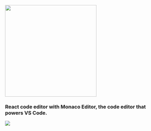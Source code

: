 <img src="https://i.imgur.com/3RgoJAh.png" width="300px"/>

### React code editor with Monaco Editor, the code editor that powers VS Code.
<img src="https://i.imgur.com/uE4XDpw.jpg"/> 
